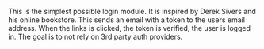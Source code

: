 This is the simplest possible login module. It is inspired by Derek Sivers and his online bookstore. This sends an email with a token to the users email address. When the links is clicked, the token is verified, the user is logged in. The goal is to not rely on 3rd party auth providers.
